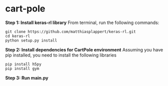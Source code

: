 # cart-pole

**Step 1: Install keras-rl library**
From terminal, run the following commands:
```
git clone https://github.com/matthiasplappert/keras-rl.git
cd keras-rl
python setup.py install
```

**Step 2: Install dependencies for CartPole environment**
Assuming you have pip installed, you need to install the following libraries
```
pip install h5py
pip install gym
```

**Step 3: Run main.py**